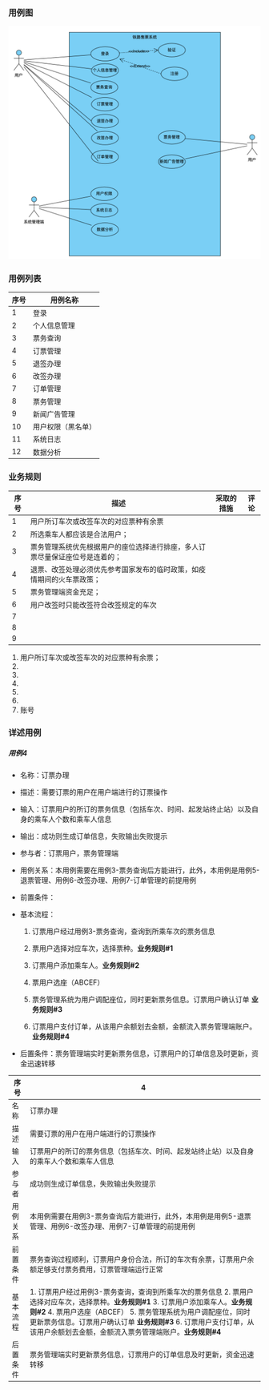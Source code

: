 ###  用例图

![image-20200410083440457](https://raw.githubusercontent.com/a11enyang/Picture/master/img/image-20200410083440457.png)

### 用例列表

| 序号 | 用例名称           |
| ---- | ------------------ |
| 1    | 登录               |
| 2    | 个人信息管理       |
| 3    | 票务查询           |
| 4    | 订票管理           |
| 5    | 退签办理           |
| 6    | 改签办理           |
| 7    | 订单管理           |
| 8    | 票务管理           |
| 9    | 新闻广告管理       |
| 10   | 用户权限（黑名单） |
| 11   | 系统日志           |
| 12   | 数据分析           |



### 业务规则

| 序号 | 描述                                                         | 采取的措施 | 评论 |
| ---- | ------------------------------------------------------------ | ---------- | ---- |
| 1    | 用户所订车次或改签车次的对应票种有余票                       |            |      |
| 2    | 所选乘车人都应该是合法用户；                                 |            |      |
| 3    | 票务管理系统优先根据用户的座位选择进行排座，多人订票尽量保证座位号是连着的； |            |      |
| 4    | 退票、改签处理必须优先参考国家发布的临时政策，如疫情期间的火车票政策； |            |      |
| 5    | 票务管理端资金充足；                                         |            |      |
| 6    | 用户改签时只能改签符合改签规定的车次                         |            |      |
| 7    |                                                              |            |      |
| 8    |                                                              |            |      |
| 9    |                                                              |            |      |



1. 用户所订车次或改签车次的对应票种有余票；
2. 
3.  
4. 
5. 
6. 
7. 账号



### 详述用例





##### 用例4

* 名称：订票办理

* 描述：需要订票的用户在用户端进行的订票操作     

* 输入：订票用户的所订的票务信息（包括车次、时间、起发站终止站）以及自身的乘车人个数和乘车人信息

* 输出：成功则生成订单信息，失败输出失败提示

* 参与者：订票用户，票务管理端   

* 用例关系：本用例需要在用例3-票务查询后方能进行，此外，本用例是用例5-退票管理、用例6-改签办理、用例7-订单管理的前提用例

* 前置条件：

* 基本流程：  

  1. 订票用户经过用例3-票务查询，查询到所乘车次的票务信息

  2. 票用户选择对应车次，选择票种。**业务规则#1**

  3. 订票用户添加乘车人。**业务规则#2**

  4. 票用户选座（ABCEF）
  5. 票务管理系统为用户调配座位，同时更新票务信息。订票用户确认订单 **业务规则#3**
  6. 订票用户支付订单，从该用户余额划去金额，金额流入票务管理端账户。**业务规则#4**                                                   

* 后置条件：票务管理端实时更新票务信息，订票用户的订单信息及时更新，资金迅速转移

| 序号     | 4                                                            |
| -------- | ------------------------------------------------------------ |
| 名称     | 订票办理                                                     |
| 描述     | 需要订票的用户在用户端进行的订票操作                         |
| 输入     | 订票用户的所订的票务信息（包括车次、时间、起发站终止站）以及自身的乘车人个数和乘车人信息 |
| 参与者   | 成功则生成订单信息，失败输出失败提示                         |
| 用例关系 | 本用例需要在用例3-票务查询后方能进行，此外，本用例是用例5-退票管理、用例6-改签办理、用例7-订单管理的前提用例 |
| 前置条件 | 票务查询过程顺利，订票用户身份合法，所订的车次有余票，订票用户余额足够支付票务费用，订票管理端运行正常 |
| 基本流程 | 1. 订票用户经过用例3-票务查询，查询到所乘车次的票务信息 2. 票用户选择对应车次，选择票种。**业务规则#1** 3. 订票用户添加乘车人。**业务规则#2**  4. 票用户选座（ABCEF） 5. 票务管理系统为用户调配座位，同时更新票务信息。订票用户确认订单 **业务规则#3** 6. 订票用户支付订单，从该用户余额划去金额，金额流入票务管理端账户。**业务规则#4** |
| 后置条件 | 票务管理端实时更新票务信息，订票用户的订单信息及时更新，资金迅速转移 |



